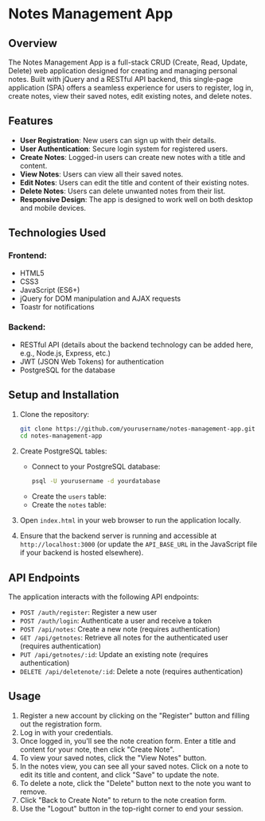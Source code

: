 # Notes Management App
## Overview
The Notes Management App is a full-stack CRUD (Create, Read, Update, Delete) web application designed for creating and managing personal notes. Built with jQuery and a RESTful API backend, this single-page application (SPA) offers a seamless experience for users to register, log in, create notes, view their saved notes, edit existing notes, and delete notes.

## Features
- **User Registration**: New users can sign up with their details.
- **User Authentication**: Secure login system for registered users.
- **Create Notes**: Logged-in users can create new notes with a title and content.
- **View Notes**: Users can view all their saved notes.
- **Edit Notes**: Users can edit the title and content of their existing notes.
- **Delete Notes**: Users can delete unwanted notes from their list.
- **Responsive Design**: The app is designed to work well on both desktop and mobile devices.

## Technologies Used
### Frontend:
- HTML5
- CSS3
- JavaScript (ES6+)
- jQuery for DOM manipulation and AJAX requests
- Toastr for notifications

### Backend:
- RESTful API (details about the backend technology can be added here, e.g., Node.js, Express, etc.)
- JWT (JSON Web Tokens) for authentication
- PostgreSQL for the database

## Setup and Installation
1. Clone the repository:
   ```sh
   git clone https://github.com/yourusername/notes-management-app.git
   cd notes-management-app
   ```
2. Create PostgreSQL tables:
   - Connect to your PostgreSQL database:
     ```sh
     psql -U yourusername -d yourdatabase
     ```
   - Create the `users` table:
   - Create the `notes` table:
    
3. Open `index.html` in your web browser to run the application locally.
4. Ensure that the backend server is running and accessible at `http://localhost:3000` (or update the `API_BASE_URL` in the JavaScript file if your backend is hosted elsewhere).

## API Endpoints
The application interacts with the following API endpoints:
- `POST /auth/register`: Register a new user
- `POST /auth/login`: Authenticate a user and receive a token
- `POST /api/notes`: Create a new note (requires authentication)
- `GET /api/getnotes`: Retrieve all notes for the authenticated user (requires authentication)
- `PUT /api/getnotes/:id`: Update an existing note (requires authentication)
- `DELETE /api/deletenote/:id`: Delete a note (requires authentication)

## Usage
1. Register a new account by clicking on the "Register" button and filling out the registration form.
2. Log in with your credentials.
3. Once logged in, you'll see the note creation form. Enter a title and content for your note, then click "Create Note".
4. To view your saved notes, click the "View Notes" button.
5. In the notes view, you can see all your saved notes. Click on a note to edit its title and content, and click "Save" to update the note.
6. To delete a note, click the "Delete" button next to the note you want to remove.
7. Click "Back to Create Note" to return to the note creation form.
8. Use the "Logout" button in the top-right corner to end your session.